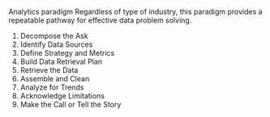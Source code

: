 Analytics paradigm
Regardless of type of industry, this paradigm provides a repeatable pathway for effective data problem solving.

1.	Decompose the Ask
2.	Identify Data Sources
3.	Define Strategy and Metrics
4.	Build Data Retrieval Plan
5.	Retrieve the Data
6.	Assemble and Clean
7.	Analyze for Trends
8.	Acknowledge Limitations
9.	Make the Call or Tell the Story
